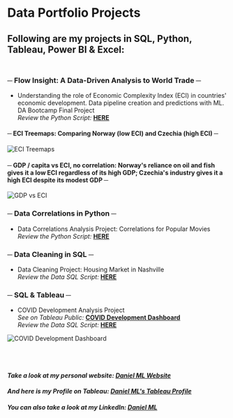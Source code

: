 # Data Portfolio Projects
## Following are my projects in SQL, Python, Tableau, Power BI & Excel: <br /><br />


###  **─  Flow Insight: A Data-Driven Analysis to World Trade  ─** 
  - Understanding the role of Economic Complexity Index (ECI) in countries' economic development. Data pipeline creation and predictions with ML. DA Bootcamp Final Project <br />
*Review the Python Script:* **[HERE](https://github.com/dmera/DataPortfolio/blob/main/Flow_Insight)**<br />
####  **─  ECI Treemaps: Comparing Norway (low ECI) and Czechia (high ECI)  ─** 
![ECI Treemaps](https://github.com/user-attachments/assets/cec6837e-1608-4a90-9ee6-aa696fe17fd0) <br />
####  **─  GDP / capita vs ECI, no correlation: Norway's reliance on oil and fish gives it a low ECI regardless of its high GDP; Czechia's industry gives it a high ECI despite its modest GDP  ─** 
![GDP vs ECI](https://github.com/user-attachments/assets/da771211-34a5-454a-b7a0-ebfa8dfbffff) <br />

###  **─  Data Correlations in Python  ─** 
  - Data Correlations Analysis Project: Correlations for Popular Movies <br />
*Review the Python Script:* **[HERE](https://github.com/dmera/DataPortfolio/blob/main/Movie_Correlation_Project)**<br />



###  **─  Data Cleaning in SQL  ─** 
  - Data Cleaning Project: Housing Market in Nashville <br />
*Review the Data SQL Script:* **[HERE](https://github.com/dmera/DataPortfolio/blob/main/Data%20Cleaning%3A%20Housing%20Market%20in%20Nashville)**<br />



###  **─  SQL & Tableau  ─** 
  - COVID Development Analysis Project<br />
*See on Tableau Public:* **[COVID Development Dashboard](https://public.tableau.com/views/CovidDashboard_17126513239640/Dashboard1?:language=en-US&:sid=&:display_count=n&:origin=viz_share_link)**<br />
*Review the Data SQL Script:* **[HERE](https://github.com/dmera/DataPortfolio/blob/main/Covid%20Data%20Project.sql)**<br />

![COVID Development Dashboard](https://github.com/dmera/DataPortfolio/assets/15237744/cd15f0dd-be8c-41a7-ba56-6133bdca857a)

<br /> <br />
#### *Take a look at my personal website: [Daniel ML Website](https://daniel-ml.webflow.io/)* <br /> 
#### *And here is my Profile on Tableau: [Daniel ML's Tableau Profile](https://public.tableau.com/app/profile/daniel.mera.luna/vizzes)* <br /> 
#### *You can also take a look at my LinkedIn: [Daniel ML](https://www.linkedin.com/in/dani-ml/)* <br /> <br />
